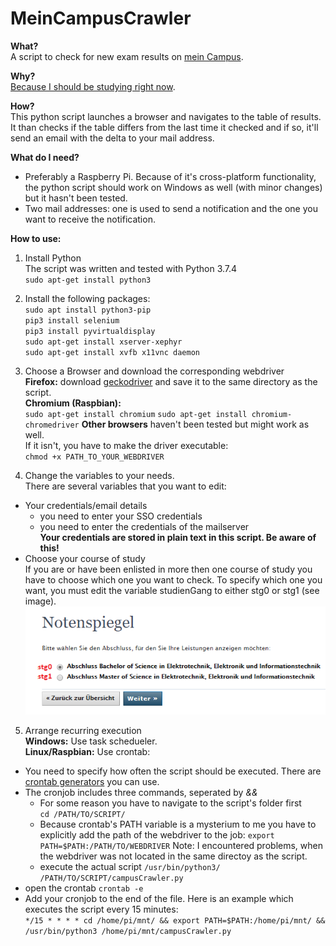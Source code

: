 # MeinCampusCrawler  
**What?**  
A script to check for new exam results on [mein Campus](https://www.campus.uni-erlangen.de).  

**Why?**  
[Because I should be studying right now](https://en.wikipedia.org/wiki/Procrastination).  

**How?**  
This python script launches a browser and navigates to the table of results. It than checks if the table differs from the last time it checked and if so, it'll send an email with the delta to your mail address.

**What do I need?**
* Preferably a Raspberry Pi. Because of it's cross-platform functionality, the python script should work on Windows as well (with minor changes) but it hasn't been tested.
* Two mail addresses: one is used to send a notification and the one you want to receive the notification.

**How to use:**
1. Install Python  
The script was written and tested with Python 3.7.4  
`sudo apt-get install python3`

2. Install the following packages:  
`sudo apt install python3-pip`  
`pip3 install selenium`  
`pip3 install pyvirtualdisplay`  
`sudo apt-get install xserver-xephyr`  
`sudo apt-get install xvfb x11vnc daemon`

3. Choose a Browser and download the corresponding webdriver  
**Firefox:** download [geckodriver](https://github.com/mozilla/geckodriver/releases) and save it to the same directory as the script.  
**Chromium (Raspbian):**  
`sudo apt-get install chromium`
`sudo apt-get install chromium-chromedriver`
**Other browsers** haven't been tested but might work as well.  
If it isn't, you have to make the driver executable:  
`chmod +x PATH_TO_YOUR_WEBDRIVER`

4. Change the variables to your needs.  
There are several variables that you want to edit:  
* Your credentials/email details
  * you need to enter your SSO credentials
  * you need to enter the credentials of the mailserver  
  **Your credentials are stored in plain text in this script. Be aware of this!**
* Choose your course of study  
If you are or have been enlisted in more then one course of study you have to choose which one you want to check. To specify which one you want, you must edit the variable studienGang to either stg0 or stg1 (see image).  
![Screenshot of Studiengang](studiengang_select.png "Screenshot")

5. Arrange recurring execution  
**Windows:** Use task schedueler.  
**Linux/Raspbian:** Use crontab:  
* You need to specify how often the script should be executed. There are [crontab generators](https://crontab-generator.org/) you can use.
* The cronjob includes three commands, seperated by *&&*
  * For some reason you have to navigate to the script's folder first  
  `cd /PATH/TO/SCRIPT/`
  * Because crontab's PATH variable is a mysterium to me you have to explicitly add the path of the webdriver to the job: `export PATH=$PATH:/PATH/TO/WEBDRIVER` Note: I encountered problems, when the webdriver was not located in the same directoy as the script.
  * execute the actual script `/usr/bin/python3/ /PATH/TO/SCRIPT/campusCrawler.py`
* open the crontab
`crontab -e`
* Add your cronjob to the end of the file.
Here is an example which executes the script every 15 minutes:  
`*/15 * * * * cd /home/pi/mnt/ && export PATH=$PATH:/home/pi/mnt/ && /usr/bin/python3 /home/pi/mnt/campusCrawler.py`

